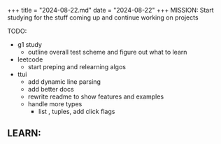 +++
title = "2024-08-22.md"
date = "2024-08-22"
+++
MISSION:
Start studying for the stuff coming up and continue working on projects

TODO:
- g1 study 
	- outline overall test scheme and figure out what to learn
- leetcode
	- start preping and relearning algos
- ttui
	- add dynamic line parsing
	- add better docs
	- rewrite readme to show features and examples
	- handle more types
		- list , tuples, add click flags

LEARN:
- 
